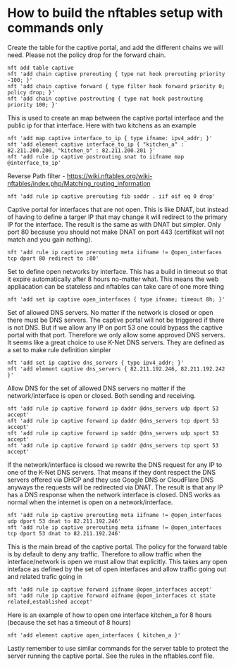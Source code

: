 # How to build the nftables setup with commands only

Create the table for the captive portal, and add the different chains we will need. Please not the policy drop for the forward chain.

    nft add table captive
    nft 'add chain captive prerouting { type nat hook prerouting priority -100; }'
    nft 'add chain captive forward { type filter hook forward priority 0; policy drop; }'
    nft 'add chain captive postrouting { type nat hook postrouting priority 100; }'



This is used to create an map between the captive portal interface and the public ip for that interface. Here with two kitchens as an example

    nft 'add map captive interface_to_ip { type ifname: ipv4_addr; }'
    nft 'add element captive interface_to_ip { "kitchen_a" : 82.211.200.200, "kitchen_b" : 82.211.200.201 }'
    nft 'add rule ip captive postrouting snat to iifname map @interface_to_ip'



Reverse Path filter - https://wiki.nftables.org/wiki-nftables/index.php/Matching_routing_information

    nft 'add rule ip captive prerouting fib saddr . iif oif eq 0 drop'


Captive portal for interfaces that are not open. This is like DNAT, but instead of having to define a targer IP that may change it will redirect to the primary IP for the interface. The result is the same as with DNAT but simpler. Only port 80 because you should not make DNAT on port 443 (certifikat will not match and you gain nothing).

    nft 'add rule ip captive prerouting meta iifname != @open_interfaces tcp dport 80 redirect to :80'


Set to define open networks by interface. This has a build in timeout so that it expire automatically after 8 hours no-matter what. This means the web appliacation can be stateless and nftables can take care of one more thing

    nft 'add set ip captive open_interfaces { type ifname; timeout 8h; }'



Set of allowed DNS servers. No matter if the network is closed or open there must be DNS servers. The captive portal will not be triggered if there is not DNS. But if we allow any IP on port 53 one could bypass the captive portal with that port. Therefore we only allow some approved DNS servers. It seems like a great choice to use K-Net DNS servers. They are defined as a set to make rule definition simpler

    nft 'add set ip captive dns_servers { type ipv4_addr; }'
    nft 'add element captive dns_servers { 82.211.192.246, 82.211.192.242 }'



Allow DNS for the set of allowed DNS servers no matter if the network/interface is open or closed. Both sending and receiving.

    nft 'add rule ip captive forward ip daddr @dns_servers udp dport 53 accept'
    nft 'add rule ip captive forward ip daddr @dns_servers tcp dport 53 accept'
    nft 'add rule ip captive forward ip saddr @dns_servers udp sport 53 accept'
    nft 'add rule ip captive forward ip saddr @dns_servers tcp sport 53 accept'



If the network/interface is closed we rewrite the DNS request for any IP to one of the K-Net DNS servers. That means if they dont respect the DNS servers offered via DHCP and they use Google DNS or CloudFlare DNS anyways the requests will be redirected via DNAT. The result is that any IP has a DNS response when the network interface is closed. DNS works as normal when the internet is open on a network/interface.

    nft 'add rule ip captive prerouting meta iifname != @open_interfaces udp dport 53 dnat to 82.211.192.246'
    nft 'add rule ip captive prerouting meta iifname != @open_interfaces tcp dport 53 dnat to 82.211.192.246'



This is the main bread of the captive portal. The policy for the forward table is by default to deny any traffic. Therefore to allow traffic when the interface/network is open we must allow that explicitly. This takes any open inteface as defined by the set of open interfaces and allow traffic going out and related trafic going in

    nft 'add rule ip captive forward iifname @open_interfaces accept'
    nft 'add rule ip captive forward oifname @open_interfaces ct state related,established accept'



Here is an example of how to open one interface kitchen_a for 8 hours (because the set has a timeout of 8 hours)

    nft 'add element captive open_interfaces { kitchen_a }'


Lastly remember to use similar commands for the server table to protect the server running the captive portal. See the rules in the nftables.conf file.